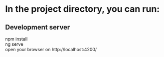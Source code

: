 # In the project directory, you can run:
## Development server
npm install<Br>
ng serve <br>
open your browser on http://localhost:4200/ 
